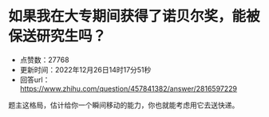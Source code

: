 # 如果我在大专期间获得了诺贝尔奖，能被保送研究生吗？
- 点赞数：27768
- 更新时间：2022年12月26日14时17分51秒
- 回答url：https://www.zhihu.com/question/457841382/answer/2816597229
<body>
 <p data-pid="mIVwh4dj">题主这格局，估计给你一个瞬间移动的能力，你也就能考虑用它去送快递。</p>
</body>